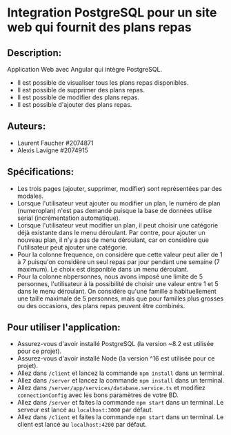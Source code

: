 # Integration PostgreSQL pour un site web qui fournit des plans repas

## Description:
Application Web avec Angular qui intègre PostgreSQL.
- Il est possible de visualiser tous les plans repas disponibles.
- Il est possible de supprimer des plans repas.
- Il est possible de modifier des plans repas.
- Il est possible d'ajouter des plans repas.

## Auteurs:
- Laurent Faucher #2074871
- Alexis Lavigne #2074915

## Spécifications: 
- Les trois pages (ajouter, supprimer, modifier) sont représentées par des modales.
- Lorsque l'utilisateur veut ajouter ou modifier un plan, le numéro de plan (numeroplan) n'est pas demandé puisque la base de données utilise serial (incrémentation automatique).
- Lorsque l'utilisateur veut modifier un plan, il peut choisir une catégorie déjà existante dans le menu déroulant. Par contre, pour ajouter un nouveau plan, il n'y a pas de menu déroulant, car on considère que l'utilisateur peut ajouter une catégorie.
- Pour la colonne frequence, on considère que cette valeur peut aller de 1 à 7 puisqu'on considère un seul repas par jour pendant une semaine (7 maximum). Le choix est disponible dans un menu déroulant.
- Pour la colonne nbpersonnes, nous avons imposé une limite de 5 personnes, l'utilisateur à la possibilité de choisir une valeur entre 1 et 5 dans le menu déroulant. On considére qu'une famille a habituellement une taille maximale de 5 personnes, mais que pour familles plus grosses ou des occasions, des plans repas peuvent être combinés.

## Pour utiliser l'application:
- Assurez-vous d'avoir installé PostgreSQL (la version ~8.2 est utilisée pour ce projet).
- Assurez-vous d'avoir installé Node (la version ^16 est utilisée pour ce projet).
- Allez dans `/client` et lancez la commande `npm install` dans un terminal.
- Allez dans `/server` et lancez la commande `npm install` dans un terminal.
- Allez dans `/server/app/services/database.service.ts` et modifiez `connectionConfig` avec les bons paramètres de votre BD.
- Allez dans `/server` et faites la commande `npm start` dans un terminal. Le serveur est lancé au `localhost:3000` par défaut.
- Allez dans `/client` et faites la commande `npm start` dans un terminal. Le client est lancé au `localhost:4200` par défaut.